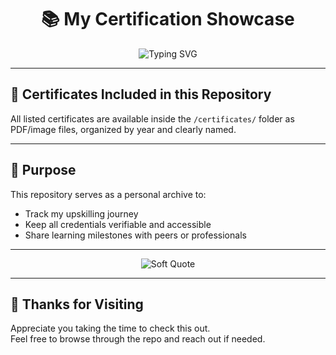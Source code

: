 <h1 align="center">📚 My Certification Showcase</h1>

<p align="center">
  <img src="https://readme-typing-svg.herokuapp.com?font=Fira+Code&size=22&pause=1000&center=true&vCenter=true&width=800&lines=My+Learning+Journey+Through+Certifications+%F0%9F%93%9A;Tech+%7C+Leadership+%7C+Programming+%7C+Professional+Growth" alt="Typing SVG" />
</p>

---



## 📂 Certificates Included in this Repository

All listed certificates are available inside the `/certificates/` folder as PDF/image files, organized by year and clearly named.

---

## 🎯 Purpose

This repository serves as a personal archive to:

- Track my upskilling journey  
- Keep all credentials verifiable and accessible  
- Share learning milestones with peers or professionals

---

<p align="center">
  <img src="https://readme-typing-svg.herokuapp.com?font=Fira+Code&size=18&pause=1200&color=AAAAAA&center=true&vCenter=true&width=700&lines=Learning+never+exhausts+the+mind.+-+Leonardo+da+Vinci" alt="Soft Quote" />
</p>

---

## 🤝 Thanks for Visiting

Appreciate you taking the time to check this out.  
Feel free to browse through the repo and reach out if needed.


